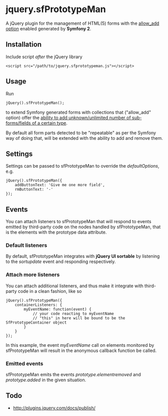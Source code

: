 # jquery.sfPrototypeMan

A jQuery plugin for the management of HTML(5) forms with the [allow_add option](http://symfony.com/doc/current/reference/forms/types/collection.html#allow-add) enabled generated by **Symfony 2**.

## Installation

Include script *after* the jQuery library

    <script src="/path/to/jquery.sfprototypeman.js"></script>

## Usage

Run

    jQuery().sfPrototypeMan();
to extend Symfony generated forms with collections that ("allow_add" option) offer the [ability to add unknown/unlimited number of sub-forms/fields of a certain type](http://symfony.com/doc/current/cookbook/form/form_collections.html#cookbook-form-collections-new-prototype).

By default all form parts detected to be "repeatable" as per the Symfony way of doing that, will be extended with the ability to add and remove them.

## Settings

Settings can be passed to sfPrototypeMan to override the *defaultOptions*, e.g.

    jQuery().sfPrototypeMan({
    	addButtonText: 'Give me one more field',
    	rmButtonText: '-'
    });

## Events

You can attach listeners to sfPrototypeMan that will respond to events emitted by third-party code on the nodes handled by sfPrototypeMan, that is the elements with the prototype data attribute.

### Default listeners

By default, sfPrototypeMan integrates with **jQuery UI sortable** by listening to the *sortupdate* event and responding respectively.

### Attach more listeners

You can attach additional listeners, and thus make it integrate with third-party code in a clean fashion, like so

    jQuery().sfPrototypeMan({
    	containerListeners: {
    		myEventName: function(event) {
    			// your code reacting to myEventName
    			// "this" in here will be bound to be the SfPrototypeContainer object
    		}
    	}
    });
In this example, the event *myEventName* call on elements monitored by sfPrototypeMan will result in the anonymous callback function be called.

### Emitted events

sfPrototypeMan emits the events *prototype.elementremoved* and *prototype.added* in the given situation.

## Todo

* http://plugins.jquery.com/docs/publish/
